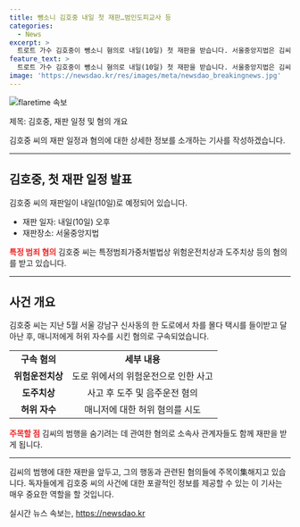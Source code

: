 ```yaml
---
title: 뺑소니 김호중 내일 첫 재판…범인도피교사 등
categories:
  - News
excerpt: >
  트로트 가수 김호중이 뺑소니 혐의로 내일(10일) 첫 재판을 받습니다. 서울중앙지법은 김씨의 첫 공판기일을 열어, 위험운전치상과 도주치상 등 혐의를 다룰 예정입니다. 지난 5월 강남구에서 발생한 사건으로, 김씨는 택시 충돌 후 달아난 뒤 매니저에게 허위 자수를 시킨 혐의로 구속됐습니다. 관련하여 소속사 관계자들도 함께 재판을 받게 될 것으로 보입니다. 검찰은 기소 단계에서 음주운전 혐의는 적용하지 않았으나, 사건 당시 음주 수치는 밝혀지지 않았습니다.
feature_text: >
  트로트 가수 김호중이 뺑소니 혐의로 내일(10일) 첫 재판을 받습니다. 서울중앙지법은 김씨의 첫 공판기일을 열어, 위험운전치상과 도주치상 등 혐의를 다룰 예정입니다. 지난 5월 강남구에서 발생한 사건으로, 김씨는 택시 충돌 후 달아난 뒤 매니저에게 허위 자수를 시킨 혐의로 구속됐습니다. 관련하여 소속사 관계자들도 함께 재판을 받게 될 것으로 보입니다. 검찰은 기소 단계에서 음주운전 혐의는 적용하지 않았으나, 사건 당시 음주 수치는 밝혀지지 않았습니다.
image: 'https://newsdao.kr/res/images/meta/newsdao_breakingnews.jpg'
---
```


<p><img src="https://newsdao.kr/res/images/meta/newsdao_breakingnews.jpg" alt="flaretime 속보" /></p>

<p>제목: 김호중, 재판 일정 및 혐의 개요</p>

<p>김호중 씨의 재판 일정과 혐의에 대한 상세한 정보를 소개하는 기사를 작성하겠습니다.</p>

<hr />

<h2 data-ke-size="size26">김호중, 첫 재판 일정 발표</h2>

<p>김호중 씨의 재판일이 내일(10일)로 예정되어 있습니다. </p>

<ul>
  <li>재판 일자: 내일(10일) 오후</li>
  <li>재판장소: 서울중앙지법</li>
</ul>

<p><b><span style="color: #ee2323;">특정 범죄 혐의</span></b>
김호중 씨는 특정범죄가중처벌법상 위험운전치상과 도주치상 등의 혐의를 받고 있습니다.</p>

<hr />

<h2 data-ke-size="size26">사건 개요</h2>

<p>김호중 씨는 지난 5월 서울 강남구 신사동의 한 도로에서 차를 몰다 택시를 들이받고 달아난 후, 매니저에게 허위 자수를 시킨 혐의로 구속되었습니다. </p>

<table>
  <tr>
    <td style="text-align: center; height: 17px;"><b>구속 혐의</b></td>
    <td style="text-align: center; height: 17px;"><b>세부 내용</b></td>
  </tr>
  <tr>
    <td style="text-align: center; height: 17px;"><b>위험운전치상</b></td>
    <td style="text-align: center; height: 17px;">도로 위에서의 위험운전으로 인한 사고</td>
  </tr>
  <tr>
    <td style="text-align: center; height: 17px;"><b>도주치상</b></td>
    <td style="text-align: center; height: 17px;">사고 후 도주 및 음주운전 혐의</td>
  </tr>
  <tr>
    <td style="text-align: center; height: 17px;"><b>허위 자수</b></td>
    <td style="text-align: center; height: 17px;">매니저에 대한 허위 혐의를 시도</td>
  </tr>
</table>

<p><b><span style="color: #ee2323;">주목할 점</span></b>
김씨의 범행을 숨기려는 데 관여한 혐의로 소속사 관계자들도 함께 재판을 받게 됩니다.</p>

<hr />

<p>김씨의 범행에 대한 재판을 앞두고, 그의 행동과 관련된 혐의들에 주목이集해지고 있습니다. 독자들에게 김호중 씨의 사건에 대한 포괄적인 정보를 제공할 수 있는 이 기사는 매우 중요한 역할을 할 것입니다.</p>
실시간 뉴스 속보는, <a href="https://newsdao.kr" rel="dofollow">https://newsdao.kr</a>


